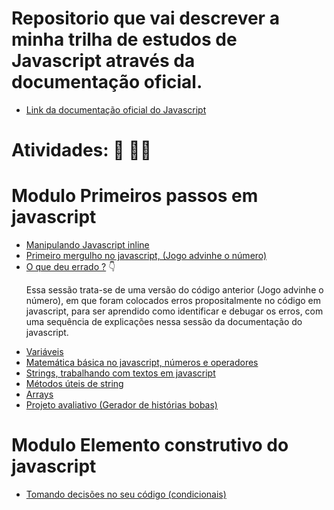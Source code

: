 # Repositorio que vai descrever a minha trilha de estudos de Javascript através da documentação oficial. 

- [Link da documentação oficial do Javascript](https://developer.mozilla.org/pt-BR/docs/Web/JavaScript)

# Atividades: :pencil: :man_technologist:

# Modulo Primeiros passos em javascript

- [Manipulando Javascript inline](https://developer.mozilla.org/pt-BR/docs/Learn/JavaScript/First_steps/What_is_JavaScript#manipuladores_de_javascript_inline)
- [Primeiro mergulho no javascript, (Jogo advinhe o número)](https://developer.mozilla.org/pt-BR/docs/Learn/JavaScript/First_steps/A_first_splash)
- [O que deu errado ?](https://developer.mozilla.org/pt-BR/docs/Learn/JavaScript/First_steps/What_went_wrong) :point_down:
  <p> Essa sessão trata-se de uma versão do código anterior (Jogo advinhe o número), em que foram colocados erros propositalmente no código em javascript,   para ser aprendido como identificar e debugar os erros, com uma sequência de explicações nessa sessão da documentação do javascript. </p>
- [Variáveis](https://developer.mozilla.org/pt-BR/docs/Learn/JavaScript/First_steps/Variables)
- [Matemática básica no javascript, números e operadores](https://developer.mozilla.org/pt-BR/docs/Learn/JavaScript/First_steps/Math)
- [Strings, trabalhando com textos em javascript](https://developer.mozilla.org/pt-BR/docs/Learn/JavaScript/First_steps/Strings)
- [Métodos úteis de string](https://developer.mozilla.org/pt-BR/docs/Learn/JavaScript/First_steps/Useful_string_methods)
- [Arrays](https://developer.mozilla.org/pt-BR/docs/Learn/JavaScript/First_steps/Arrays)
- [Projeto avaliativo (Gerador de histórias bobas)](https://developer.mozilla.org/pt-BR/docs/Learn/JavaScript/First_steps/Silly_story_generator)

# Modulo Elemento construtivo do javascript

- [Tomando decisões no seu código (condicionais)](https://developer.mozilla.org/pt-BR/docs/Learn/JavaScript/Building_blocks/conditionals)
